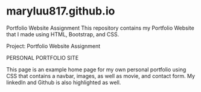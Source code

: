 # maryluu817.github.io
Portfolio Website Assignment
This repository contains my Portfolio Website that I made using HTML, Bootstrap, and CSS. 

Project:
Portfolio Website Assignment

PERSONAL PORTFOLIO SITE

This page is an example home page for my own personal portfolio using CSS that contains a navbar, images, as well as movie, and contact form. My linkedIn and Github is also highlighted as well. 
